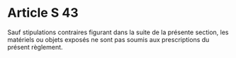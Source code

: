 # Article S 43

Sauf stipulations contraires figurant dans la suite de la présente section, les matériels ou objets exposés ne sont pas soumis aux prescriptions du présent règlement.
